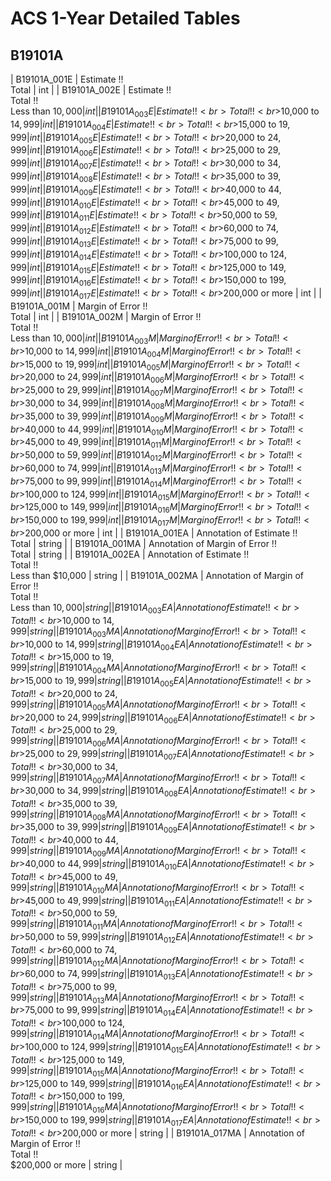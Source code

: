 # ACS 1-Year Detailed Tables

## B19101A

| B19101A_001E | Estimate !!<br>Total | int |
| B19101A_002E | Estimate !!<br>Total !!<br>Less than $10,000 | int |
| B19101A_003E | Estimate !!<br>Total !!<br>$10,000 to $14,999 | int |
| B19101A_004E | Estimate !!<br>Total !!<br>$15,000 to $19,999 | int |
| B19101A_005E | Estimate !!<br>Total !!<br>$20,000 to $24,999 | int |
| B19101A_006E | Estimate !!<br>Total !!<br>$25,000 to $29,999 | int |
| B19101A_007E | Estimate !!<br>Total !!<br>$30,000 to $34,999 | int |
| B19101A_008E | Estimate !!<br>Total !!<br>$35,000 to $39,999 | int |
| B19101A_009E | Estimate !!<br>Total !!<br>$40,000 to $44,999 | int |
| B19101A_010E | Estimate !!<br>Total !!<br>$45,000 to $49,999 | int |
| B19101A_011E | Estimate !!<br>Total !!<br>$50,000 to $59,999 | int |
| B19101A_012E | Estimate !!<br>Total !!<br>$60,000 to $74,999 | int |
| B19101A_013E | Estimate !!<br>Total !!<br>$75,000 to $99,999 | int |
| B19101A_014E | Estimate !!<br>Total !!<br>$100,000 to $124,999 | int |
| B19101A_015E | Estimate !!<br>Total !!<br>$125,000 to $149,999 | int |
| B19101A_016E | Estimate !!<br>Total !!<br>$150,000 to $199,999 | int |
| B19101A_017E | Estimate !!<br>Total !!<br>$200,000 or more | int |
| B19101A_001M | Margin of Error !!<br>Total | int |
| B19101A_002M | Margin of Error !!<br>Total !!<br>Less than $10,000 | int |
| B19101A_003M | Margin of Error !!<br>Total !!<br>$10,000 to $14,999 | int |
| B19101A_004M | Margin of Error !!<br>Total !!<br>$15,000 to $19,999 | int |
| B19101A_005M | Margin of Error !!<br>Total !!<br>$20,000 to $24,999 | int |
| B19101A_006M | Margin of Error !!<br>Total !!<br>$25,000 to $29,999 | int |
| B19101A_007M | Margin of Error !!<br>Total !!<br>$30,000 to $34,999 | int |
| B19101A_008M | Margin of Error !!<br>Total !!<br>$35,000 to $39,999 | int |
| B19101A_009M | Margin of Error !!<br>Total !!<br>$40,000 to $44,999 | int |
| B19101A_010M | Margin of Error !!<br>Total !!<br>$45,000 to $49,999 | int |
| B19101A_011M | Margin of Error !!<br>Total !!<br>$50,000 to $59,999 | int |
| B19101A_012M | Margin of Error !!<br>Total !!<br>$60,000 to $74,999 | int |
| B19101A_013M | Margin of Error !!<br>Total !!<br>$75,000 to $99,999 | int |
| B19101A_014M | Margin of Error !!<br>Total !!<br>$100,000 to $124,999 | int |
| B19101A_015M | Margin of Error !!<br>Total !!<br>$125,000 to $149,999 | int |
| B19101A_016M | Margin of Error !!<br>Total !!<br>$150,000 to $199,999 | int |
| B19101A_017M | Margin of Error !!<br>Total !!<br>$200,000 or more | int |
| B19101A_001EA | Annotation of Estimate !!<br>Total | string |
| B19101A_001MA | Annotation of Margin of Error !!<br>Total | string |
| B19101A_002EA | Annotation of Estimate !!<br>Total !!<br>Less than $10,000 | string |
| B19101A_002MA | Annotation of Margin of Error !!<br>Total !!<br>Less than $10,000 | string |
| B19101A_003EA | Annotation of Estimate !!<br>Total !!<br>$10,000 to $14,999 | string |
| B19101A_003MA | Annotation of Margin of Error !!<br>Total !!<br>$10,000 to $14,999 | string |
| B19101A_004EA | Annotation of Estimate !!<br>Total !!<br>$15,000 to $19,999 | string |
| B19101A_004MA | Annotation of Margin of Error !!<br>Total !!<br>$15,000 to $19,999 | string |
| B19101A_005EA | Annotation of Estimate !!<br>Total !!<br>$20,000 to $24,999 | string |
| B19101A_005MA | Annotation of Margin of Error !!<br>Total !!<br>$20,000 to $24,999 | string |
| B19101A_006EA | Annotation of Estimate !!<br>Total !!<br>$25,000 to $29,999 | string |
| B19101A_006MA | Annotation of Margin of Error !!<br>Total !!<br>$25,000 to $29,999 | string |
| B19101A_007EA | Annotation of Estimate !!<br>Total !!<br>$30,000 to $34,999 | string |
| B19101A_007MA | Annotation of Margin of Error !!<br>Total !!<br>$30,000 to $34,999 | string |
| B19101A_008EA | Annotation of Estimate !!<br>Total !!<br>$35,000 to $39,999 | string |
| B19101A_008MA | Annotation of Margin of Error !!<br>Total !!<br>$35,000 to $39,999 | string |
| B19101A_009EA | Annotation of Estimate !!<br>Total !!<br>$40,000 to $44,999 | string |
| B19101A_009MA | Annotation of Margin of Error !!<br>Total !!<br>$40,000 to $44,999 | string |
| B19101A_010EA | Annotation of Estimate !!<br>Total !!<br>$45,000 to $49,999 | string |
| B19101A_010MA | Annotation of Margin of Error !!<br>Total !!<br>$45,000 to $49,999 | string |
| B19101A_011EA | Annotation of Estimate !!<br>Total !!<br>$50,000 to $59,999 | string |
| B19101A_011MA | Annotation of Margin of Error !!<br>Total !!<br>$50,000 to $59,999 | string |
| B19101A_012EA | Annotation of Estimate !!<br>Total !!<br>$60,000 to $74,999 | string |
| B19101A_012MA | Annotation of Margin of Error !!<br>Total !!<br>$60,000 to $74,999 | string |
| B19101A_013EA | Annotation of Estimate !!<br>Total !!<br>$75,000 to $99,999 | string |
| B19101A_013MA | Annotation of Margin of Error !!<br>Total !!<br>$75,000 to $99,999 | string |
| B19101A_014EA | Annotation of Estimate !!<br>Total !!<br>$100,000 to $124,999 | string |
| B19101A_014MA | Annotation of Margin of Error !!<br>Total !!<br>$100,000 to $124,999 | string |
| B19101A_015EA | Annotation of Estimate !!<br>Total !!<br>$125,000 to $149,999 | string |
| B19101A_015MA | Annotation of Margin of Error !!<br>Total !!<br>$125,000 to $149,999 | string |
| B19101A_016EA | Annotation of Estimate !!<br>Total !!<br>$150,000 to $199,999 | string |
| B19101A_016MA | Annotation of Margin of Error !!<br>Total !!<br>$150,000 to $199,999 | string |
| B19101A_017EA | Annotation of Estimate !!<br>Total !!<br>$200,000 or more | string |
| B19101A_017MA | Annotation of Margin of Error !!<br>Total !!<br>$200,000 or more | string |

